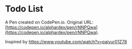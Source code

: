 # Todo List

A Pen created on CodePen.io. Original URL: [https://codepen.io/alphardex/pen/rNNPQwa](https://codepen.io/alphardex/pen/rNNPQwa).

Inspired by https://www.youtube.com/watch?v=paivur01Z78
